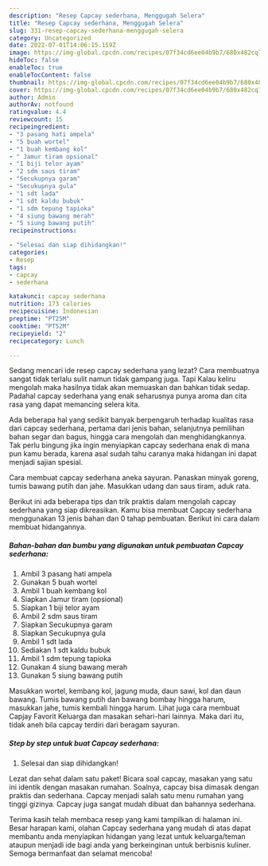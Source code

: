 ```yaml
---
description: "Resep Capcay sederhana, Menggugah Selera"
title: "Resep Capcay sederhana, Menggugah Selera"
slug: 331-resep-capcay-sederhana-menggugah-selera
category: Uncategorized
date: 2022-07-01T14:06:15.159Z
image: https://img-global.cpcdn.com/recipes/07f34cd6ee04b9b7/680x482cq70/capcay-sederhana-foto-resep-utama.jpg
hideToc: false
enableToc: true
enableTocContent: false
thumbnail: https://img-global.cpcdn.com/recipes/07f34cd6ee04b9b7/680x482cq70/capcay-sederhana-foto-resep-utama.jpg
cover: https://img-global.cpcdn.com/recipes/07f34cd6ee04b9b7/680x482cq70/capcay-sederhana-foto-resep-utama.jpg
author: Admin
authorAv: notfound
ratingvalue: 4.4
reviewcount: 15
recipeingredient:
- "3 pasang hati ampela"
- "5 buah wortel"
- "1 buah kembang kol"
- " Jamur tiram opsional"
- "1 biji telor ayam"
- "2 sdm saus tiram"
- "Secukupnya garam"
- "Secukupnya gula"
- "1 sdt lada"
- "1 sdt kaldu bubuk"
- "1 sdm tepung tapioka"
- "4 siung bawang merah"
- "5 siung bawang putih"
recipeinstructions:

- "Selesai dan siap dihidangkan!"
categories:
- Resep
tags:
- capcay
- sederhana

katakunci: capcay sederhana 
nutrition: 173 calories
recipecuisine: Indonesian
preptime: "PT25M"
cooktime: "PT52M"
recipeyield: "2"
recipecategory: Lunch

---
```



Sedang mencari ide resep capcay sederhana yang lezat? Cara membuatnya sangat tidak terlalu sulit namun tidak gampang juga. Tapi Kalau keliru mengolah maka hasilnya tidak akan memuaskan dan bahkan tidak sedap. Padahal capcay sederhana yang enak seharusnya punya aroma dan cita rasa yang dapat memancing selera kita.


Ada beberapa hal yang sedikit banyak berpengaruh terhadap kualitas rasa dari capcay sederhana, pertama dari jenis bahan, selanjutnya pemilihan bahan segar dan bagus, hingga cara mengolah dan menghidangkannya. Tak perlu bingung jika ingin menyiapkan capcay sederhana enak di mana pun kamu berada, karena asal sudah tahu caranya maka hidangan ini dapat menjadi sajian spesial.

Cara membuat capcay sederhana aneka sayuran. Panaskan minyak goreng, tumis bawang putih dan jahe. Masukkan udang dan saus tiram, aduk rata.


Berikut ini ada beberapa tips dan trik praktis dalam mengolah capcay sederhana yang siap dikreasikan. Kamu bisa membuat Capcay sederhana menggunakan 13 jenis bahan dan 0 tahap pembuatan. Berikut ini cara dalam membuat hidangannya.

<!--inarticleads1-->

##### Bahan-bahan dan bumbu yang digunakan untuk pembuatan Capcay sederhana:

1. Ambil 3 pasang hati ampela
1. Gunakan 5 buah wortel
1. Ambil 1 buah kembang kol
1. Siapkan  Jamur tiram (opsional)
1. Siapkan 1 biji telor ayam
1. Ambil 2 sdm saus tiram
1. Siapkan Secukupnya garam
1. Siapkan Secukupnya gula
1. Ambil 1 sdt lada
1. Sediakan 1 sdt kaldu bubuk
1. Ambil 1 sdm tepung tapioka
1. Gunakan 4 siung bawang merah
1. Gunakan 5 siung bawang putih


Masukkan wortel, kembang kol, jagung muda, daun sawi, kol dan daun bawang. Tumis bawang putih dan bawang bombay hingga harum, masukkan jahe, tumis kembali hingga harum. Lihat juga cara membuat Capjay Favorit Keluarga dan masakan sehari-hari lainnya. Maka dari itu, tidak aneh bila capcay terdiri dari beragam sayuran. 

<!--inarticleads2-->

##### Step by step untuk buat Capcay sederhana:


1. Selesai dan siap dihidangkan!

Lezat dan sehat dalam satu paket! Bicara soal capcay, masakan yang satu ini identik dengan masakan rumahan. Soalnya, capcay bisa dimasak dengan praktis dan sederhana. Capcay menjadi salah satu menu rumahan yang tinggi gizinya. Capcay juga sangat mudah dibuat dan bahannya sederhana. 

Terima kasih telah membaca resep yang kami tampilkan di halaman ini. Besar harapan kami, olahan Capcay sederhana yang mudah di atas dapat membantu anda menyiapkan hidangan yang lezat untuk keluarga/teman ataupun menjadi ide bagi anda yang berkeinginan untuk berbisnis kuliner. Semoga bermanfaat dan selamat mencoba!
